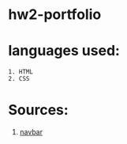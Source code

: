 # hw2-portfolio

# languages used:
    1. HTML 
    2. CSS

# Sources:
1. [navbar](https://getbootstrap.com/docs/5.0/components/navbar/)